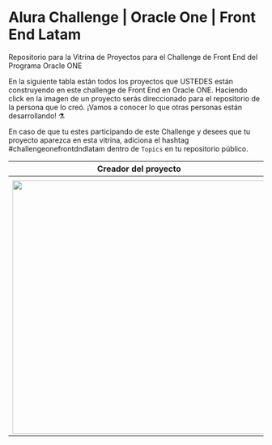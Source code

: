 # Alura Challenge | Oracle One | Front End Latam
Repositorio para la Vitrina de Proyectos para el Challenge de Front End del Programa Oracle ONE

En la siguiente tabla están todos los proyectos que USTEDES están construyendo en este challenge de Front End en Oracle ONE. Haciendo click en la imagen de un proyecto serás direccionado para el repositorio de la persona que lo creó. ¡Vamos a conocer lo que otras personas están desarrollando! ⚗️

En caso de que tu estes participando de este Challenge y desees que tu proyecto aparezca en esta vitrina, adiciona el hashtag #challengeonefrontdndlatam dentro de `Topics` en tu repositorio público.


| Creador del proyecto | Proyecto |
| --- | --- |
| <!-- CHANNEL_PROJECTS:START -->
| [<img width='500px' src='https://opengraph.githubassets.com/cf9f1db04b6e4e2b7a984902d69b889f717d09cb94b8b4296ffffc16d0c73120/alura-challenges/ChallengeOneFrontendBr'/>](https://github.com/alura-challenges/ChallengeOneFrontendBr) | [<img width='500px' src='https://gerador-de-imagens-omariosouto-alura-challenges.vercel.app/api/image-generator?url=https://github.com/alura-challenges/ChallengeOneFrontendBr'/>](https://github.com/alura-challenges/ChallengeOneFrontendBr)<!-- CHANNEL_PROJECTS:END -->
